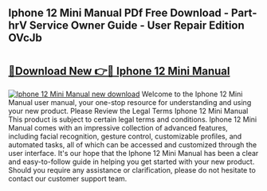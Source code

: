 ## Iphone 12 Mini Manual PDf Free Download - Part-hrV Service Owner Guide - User Repair Edition OVcJb

# <h2><a href="http://bc25782.oget.top/?id=Iphone+12+Mini+Manual">🔗Download New 👉🔴 Iphone 12 Mini Manual</a></h2>

[![Iphone 12 Mini Manual new download](https://i.imgur.com/5g1atiW.png)](http://bc25782.oget.top/?id=Iphone+12+Mini+Manual)
Welcome to the Iphone 12 Mini Manual user manual, your one-stop resource for understanding and using your new product. Please Review the Legal Terms Iphone 12 Mini Manual This product is subject to certain legal terms and conditions. Iphone 12 Mini Manual comes with an impressive collection of advanced features, including facial recognition, gesture control, customizable profiles, and automated tasks, all of which can be accessed and customized through the user interface. It's our hope that the Iphone 12 Mini Manual has been a clear and easy-to-follow guide in helping you get started with your new product. Should you require any assistance or clarification, please do not hesitate to contact our customer support team.
